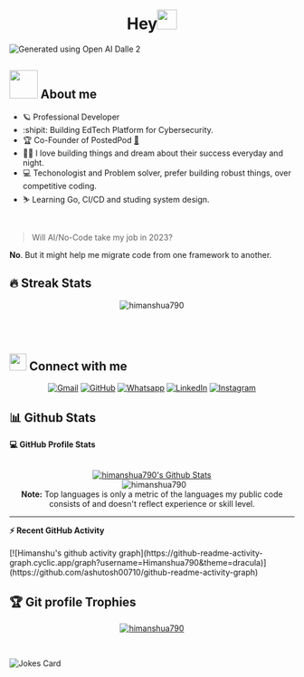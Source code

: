 <h1 align="center">Hey<img src="https://media.giphy.com/media/hvRJCLFzcasrR4ia7z/giphy.gif" width="35"></h1>
<img src="https://user-images.githubusercontent.com/46383992/212765145-5caded3b-7ade-4dd5-9d7b-8c18aede611b.png"  alt="Generated using Open AI Dalle 2"> 


<br>

## <img src="https://media.giphy.com/media/VgCDAzcKvsR6OM0uWg/giphy.gif" width="50"> About me

- 🪐 Professional Developer
- :shipit:  Building EdTech Platform for Cybersecurity.
- 🏆 Co-Founder of PostedPod [🔗](https://apps.shopify.com/posted-pod)
- 🧑‍💻 I love building things and dream about their success everyday and night.
- 💻 Techonologist and Problem solver, prefer building robust things, over competitive coding.
- ⛷️ Learning Go, CI/CD and studing system design.

<br>

> Will AI/No-Code take my job in 2023?

**No**. But it might help me migrate code from one framework to another.

## 🔥 Streak Stats

<p align="center"><img src="https://github-readme-streak-stats.herokuapp.com/?user=himanshua790&theme=algolia" alt="himanshua790" /></p>

<br>
<br>

## <img src="https://media.giphy.com/media/iY8CRBdQXODJSCERIr/giphy.gif" width="30px"> Connect with me

<p align="center">
	<a href="mailto:himanshua790@gmail.com"><img img src="https://img.shields.io/badge/gmail-%23EA4335.svg?style=plastic&logo=gmail&logoColor=white" alt="Gmail"/></a>
	<a href="https://github.com/himanshua790"><img src="https://img.shields.io/badge/github-%23181717.svg?style=plastic&logo=github&logoColor=white" alt="GitHub"/></a>
	<a href="https://wa.me/918871778862"><img src="https://img.shields.io/badge/whatsapp-%2325D366.svg?style=plastic&logo=whatsapp&logoColor=white" alt="Whatsapp"/></a>
	<a href="https://www.linkedin.com/in/himanshuu-soni/"><img src="https://img.shields.io/badge/linkedin-%230A66C2.svg?style=plastic&logo=linkedin&logoColor=white" alt="LinkedIn"/></a>
	<a href="https://www.instagram.com/tony_codes/"><img src="https://img.shields.io/badge/instagram-%23E4405F.svg?style=plastic&logo=instagram&logoColor=white" alt="Instagram"/></a>
</p>


## 📊 Github Stats

  <summary><b>💻 GitHub Profile Stats</b></summary>
  <br/>
  <p align="center">
    <a href="https://github.com/anuraghazra/github-readme-stats"><img alt="himanshua790's Github Stats" src="https://github-readme-stats.vercel.app/api?username=himanshua790&show_icons=true&count_private=true&theme=transparent"/></a>
<br/>
  &nbsp;
<img src="https://github-readme-stats.vercel.app/api/top-langs?username=himanshua790&langs_count=10&show_icons=true&locale=en&layout=compact&theme=transparent" alt="himanshua790"/>
  <br/>
  <b>Note:</b> Top languages is only a metric of the languages my public code consists of and doesn't reflect experience or skill level.
  </p>

---

  <summary><b>⚡ Recent GitHub Activity</b></summary>
  <br/>
[![Himanshu's github activity graph](https://github-readme-activity-graph.cyclic.app/graph?username=Himanshua790&theme=dracula)](https://github.com/ashutosh00710/github-readme-activity-graph)
  <br/>

## :trophy: Git profile Trophies

<p align="center"> <a href="https://github.com/ryo-ma/github-profile-trophy"><img src="https://github-profile-trophy.vercel.app/?username=himanshua790&layout=compact&theme=algolia" alt="himanshua790" /></a> </p>

<br/>

![Jokes Card](https://readme-jokes.vercel.app/api?theme=tokyonight)
